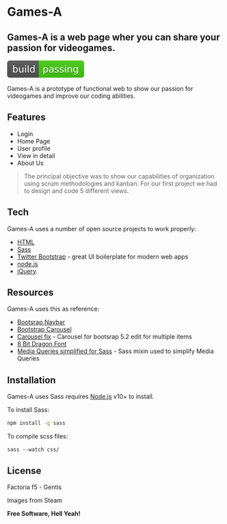 # Games-A
## Games-A is a web page wher you can share your passion for videogames.

[![Build Status](media/icons/build-passing.svg)](https://github.com/adriansunye/WebTributo)

Games-A is a prototype of functional web to show our passion for videogames and improve our coding abilities.

## Features

- Login
- Home Page
- User profile
- View in detail
- About Us

> The principal objective was to show our capabilities of organization
> using scrum methodologies and kanban. For our first project we had to 
> design and code 5 different views.

## Tech

Games-A uses a number of open source projects to work properly:

- [HTML]
- [Sass] 
- [Twitter Bootstrap] - great UI boilerplate for modern web apps
- [node.js]
- [jQuery].

## Resources

Games-A uses this as reference:

- [Bootsrap Navbar]
- [Bootstrap Carousel]
- [Carousel fix] - Carousel for bootsrap 5.2 edit for multiple items
- [8 Bit Dragon Font]
- [Media Queries simplified for Sass] - Sass mixin used to simplify Media Queries

## Installation

Games-A uses Sass requires [Node.js](https://nodejs.org/) v10+ to install.

To install Sass:

```sh
npm install -g sass
```

To compile scss files:

```
sass --watch css/
```

## License

Factoria f5 - Gentis

Images from Steam

**Free Software, Hell Yeah!**

[//]: # (These are reference links used in the body of this note and get stripped out when the markdown processor does its job. There is no need to format nicely because it shouldn't be seen. Thanks SO - http://stackoverflow.com/questions/4823468/store-comments-in-markdown-syntax)

   [HTML]: <https://developer.mozilla.org/es/docs/Web/HTML>
   [node.js]: <http://nodejs.org>
   [Twitter Bootstrap]: <http://twitter.github.com/bootstrap/>
   [jQuery]: <http://jquery.com>
   [Sass]: <https://sass-lang.com/install>
   
   [Bootsrap Navbar]: <https://getbootstrap.com/docs/5.0/components/navbar/>
   [Bootstrap Carousel]: <https://getbootstrap.com/docs/5.0/components/carousel/>
   [8 Bit Dragon Font]: <https://www.fontspace.com/eight-bit-dragon-font-f30428>
   [Carousel fix]: <https://www.codeply.com/p/0CWffz76Q9>
   [Media Queries simplified for Sass]: <https://cheewebdevelopment.com/element-first-scss-media-queries/>